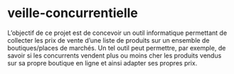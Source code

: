 # veille-concurrentielle
L’objectif de ce projet est de concevoir un outil informatique permettant de collecter les prix de vente d’une liste de produits sur un ensemble de boutiques/places de marchés. Un tel outil peut permettre, par exemple, de savoir si les concurrents vendent plus ou moins cher les produits vendus sur sa propre boutique en ligne et ainsi adapter ses propres prix.
